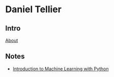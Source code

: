 # Daniel Tellier
## Intro
[About](./about.md)
## Notes
- [Introduction to Machine Learning with Python](./notes/intro_ml_python.md)